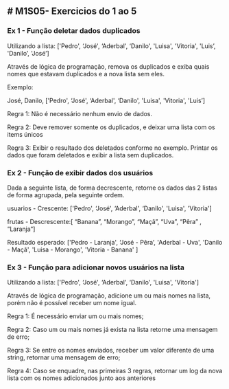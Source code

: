 ﻿<h2># M1S05- Exercicios do 1 ao 5</h2>
 
<h3>Ex 1 - Função deletar dados duplicados</h3>
 
Utilizando a lista: ['Pedro', ‘José', ‘Aderbal', ‘Danilo', 'Luisa', 'Vitoria', 'Luis’, 'Danilo’, 'José’]

Através de lógica de programação, remova os duplicados e exiba quais nomes que estavam duplicados e a nova lista sem eles.

Exemplo:

José, Danilo, ['Pedro', ‘José', ‘Aderbal', ‘Danilo', 'Luisa', 'Vitoria', 'Luis’]


Regra 1: Não é necessário nenhum envio de dados.

Regra 2: Deve remover somente os duplicados, e deixar uma lista com os items únicos

Regra 3: Exibir o resultado dos deletados conforme no exemplo. Printar os dados que foram deletados e exibir a lista sem duplicados.


<h3>Ex 2 - Função de exibir dados dos usuários</h3>

Dada a seguinte lista, de forma decrescente, retorne os dados das 2 listas de forma agrupada, pela seguinte ordem.

usuarios - Crescente: ['Pedro', ‘José', ‘Aderbal', ‘Danilo', 'Luisa', 'Vitoria']

frutas - Descrescente:[ “Banana”, “Morango”, “Maçã”, “Uva”, “Pêra” , “Laranja“]

Resultado esperado: ['Pedro - Laranja', ‘José - Pêra’, 'Aderbal - Uva', 'Danilo - Maçã', 'Luisa - Morango', 'Vitoria - Banana' ]


<h3>Ex 3 - Função para adicionar novos usuários na lista</h3>

Utilizando a lista: ['Pedro', ‘José', ‘Aderbal', ‘Danilo', 'Luisa', 'Vitoria']

Através de lógica de programação, adicione um ou mais nomes na lista, porém não é possível receber um nome igual.

Regra 1: É necessário enviar um ou mais nomes;

Regra 2: Caso um ou mais nomes já exista na lista retorne uma mensagem de erro;

Regra 3: Se entre os nomes enviados, receber um valor diferente de uma string, retornar uma mensagem de erro;

Regra 4: Caso se enquadre, nas primeiras 3 regras, retornar um log da nova lista com os nomes adicionados junto aos anteriores